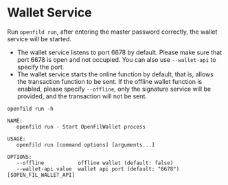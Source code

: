 # Wallet Service

Run `openfild run`, after entering the master password correctly, the wallet service will be started.

* The wallet service listens to port 6678 by default. Please make sure that port 6678 is open and not occupied. You can also use `--wallet-api` to specify the port.
* The wallet service starts the online function by default, that is, allows the transaction function to be sent. If the offline wallet function is enabled, please specify `--offline`, only the signature service will be provided, and the transaction will not be sent.

```
openfild run -h

NAME:
   openfild run - Start OpenFilWallet process

USAGE:
   openfild run [command options] [arguments...]

OPTIONS:
   --offline           offline wallet (default: false)
   --wallet-api value  wallet api port (default: "6678") [$OPEN_FIL_WALLET_API]
```
